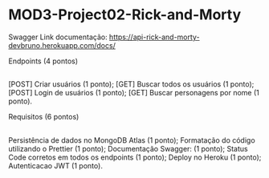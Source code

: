 # MOD3-Project02-Rick-and-Morty

Swagger
Link documentação: https://api-rick-and-morty-devbruno.herokuapp.com/docs/

Endpoints (4 pontos)
##

[POST] Criar usuários (1 ponto);
[GET] Buscar todos os usuários (1 ponto);
[POST] Login de usuários (1 ponto);
[GET] Buscar personagens por nome (1 ponto).

Requisitos (6 pontos)
##

Persistência de dados no MongoDB Atlas (1 ponto);
Formatação do código utilizando o Prettier (1 ponto);
Documentação Swagger: (1 ponto);
Status Code corretos em todos os endpoints (1 ponto);
Deploy no Heroku (1 ponto);
Autenticacao JWT (1 ponto).
